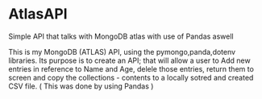 # AtlasAPI
Simple API that talks with MongoDB atlas with use of Pandas aswell

This is my MongoDB (ATLAS) API, using the pymongo,panda,dotenv libraries.
Its purpose is to create an API; that will allow a user to Add new entries in reference to Name and Age, delele those entries, return them to screen and copy the collections -
contents to a locally sotred and created CSV file. ( This was done by using Pandas )


